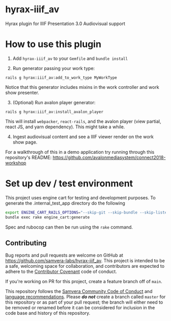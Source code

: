 # hyrax-iiif_av
Hyrax plugin for IIIF Presentation 3.0 Audiovisual support

# How to use this plugin
1. Add `hyrax-iiif_av` to your `Gemfile` and `bundle install`

2. Run generator passing your work type:
```
rails g hyrax:iiif_av:add_to_work_type MyWorkType
```
Notice that this generator includes mixins in the work controller and work show presenter.

3. (Optional) Run avalon player generator:
```
rails g hyrax:iiif_av:install_avalon_player
```
This will install `webpacker`, `react-rails`, and the avalon player (view partial, react JS, and yarn dependency).  This might take a while.

4. Ingest audiovisual content and see a IIIF viewer render on the work show page.

For a walkthrough of this in a demo application try running through this repository's README: https://github.com/avalonmediasystem/connect2018-workshop


# Set up dev / test environment
This project uses engine cart for testing and development purposes. To generate the .internal_test_app directory do the following

```bash
export ENGINE_CART_RAILS_OPTIONS="--skip-git --skip-bundle --skip-listen --skip-spring --skip-yarn --skip-keeps --skip-coffee --skip-puma --skip-test"
bundle exec rake engine_cart:generate
```

Spec and rubocop can then be run using the `rake` command.

## Contributing

Bug reports and pull requests are welcome on GitHub at <https://github.com/samvera-labs/hyrax-iiif_av>. This project is intended to be a safe, welcoming space for collaboration, and contributors are expected to adhere to the [Contributor Covenant](http://contributor-covenant.org) code of conduct.

If you're working on PR for this project, create a feature branch off of `main`.

This repository follows the [Samvera Community Code of Conduct](https://samvera.atlassian.net/wiki/spaces/samvera/pages/405212316/Code+of+Conduct) and [language recommendations](https://github.com/samvera-labs/hyrax-iiif_av/blob/main/CONTRIBUTING.md#language).  Please ***do not*** create a branch called `master` for this repository or as part of your pull request; the branch will either need to be removed or renamed before it can be considered for inclusion in the code base and history of this repository.
